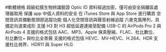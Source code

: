 #軟體規格
超級虹膜生物辨識驗證
Optic ID 資料經過加密，僅可由安全隔離區處理器取用
保護 app 中個人資料的安全
在 iTunes Store 與 App Store 進行購買
空間音訊具備動態頭部追蹤功能
個人化空間音訊與聲音射線追蹤
六麥克風陣列，具備定向波束成形
支援 H3 對 H3 超低延遲連接至配備 USB-C 的 AirPods Pro 2 與 AirPods 4
支援的格式包括 AAC、MP3、Apple 保真壓縮、FLAC、杜比數位、杜比數位+ 與杜比全景聲
支援的格式包括 HEVC、MV‑HEVC、H.264、HDR 支援杜比視界、HDR11 與 Super HLG
